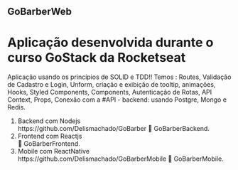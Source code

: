 ## GoBarberWeb
# Aplicação desenvolvida durante o curso GoStack da <link>Rocketseat<link>

<p> Aplicação usando os princípios de SOLID e TDD!!
Temos : Routes, Validação de Cadastro e Login, Unform, criação e exibição de tooltip, animações, Hooks, Styled Components, Components, Autenticação de Rotas, API Context, Props, Conexão com a #API - backend: usando Postgre, Mongo e Redis.<p>




<ol>
<li>Backend com Nodejs</li>https://github.com/Delismachado/GoBarber 🌱 GoBarberBackend.
<li>Frontend com Reactjs</li> 🌱 GoBarberFrontend.
<li>Mobile com ReactNative</li>https://github.com/Delismachado/GoBarberMobile 🌱 GoBarberMobile.
</ol>


